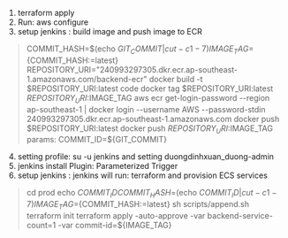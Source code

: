 1. terraform apply
2. Run: aws configure
3. setup jenkins : build image and push image to ECR
> COMMIT_HASH=$(echo ${GIT_COMMIT} | cut -c 1-7)
> IMAGE_TAG=${COMMIT_HASH:=latest}
> REPOSITORY_URI="240993297305.dkr.ecr.ap-southeast-1.amazonaws.com/backend-ecr"
> docker build -t $REPOSITORY_URI:latest code
> docker tag $REPOSITORY_URI:latest $REPOSITORY_URI:$IMAGE_TAG
> aws ecr get-login-password --region ap-southeast-1 | docker login --username AWS --password-stdin 240993297305.dkr.ecr.ap-southeast-1.amazonaws.com
> docker push $REPOSITORY_URI:latest
> docker push $REPOSITORY_URI:$IMAGE_TAG
> params: COMMIT_ID=${GIT_COMMIT}

4. setting profile: su -u jenkins and setting duongdinhxuan_duong-admin
5. jenkins install Plugin: Parameterized Trigger
6. setup jenkins : jenkins will run: terraform and provision ECS services
> cd prod
> echo $COMMIT_ID
> COMMIT_HASH=$(echo ${COMMIT_ID} | cut -c 1-7)
> IMAGE_TAG=${COMMIT_HASH:=latest}
> sh scripts/append.sh
> terraform init
> terraform apply -auto-approve -var backend-service-count=1 -var commit-id=${IMAGE_TAG}